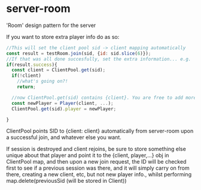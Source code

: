 # server-room
'Room' design pattern for the server



If you want to store extra player info do as so:

```javascript
//This will set the client pool sid -> client mapping automatically
const result = testRoom.join(sid, {id: sid.slice(6)});
//If that was all done succesfully, set the extra information... e.g.
if(result.success){
  const client = ClientPool.get(sid);
  if(!client)
    //what's going on?!
    return;

  //now ClientPool.get(sid) contains {client}. You are free to add more info as you wish, e.g:
  const newPlayer = Player(client, ...);
  ClientPool.get(sid).player = newPlayer;

}
```

ClientPool points SID to {client: client} automatically from server-room upon a successful join, and whatever else you want.

If session is destroyed and client rejoins, be sure to store something else unique
about that player and point it to the {client, player,...} obj in ClientPool map, and then upon a new join request, the ID will be checked first to see if a previous session was there, and it will simply carry on from there, creating a new client, etc, but not new player info., whilst performing map.delete(previousSid (will be stored in Client))
